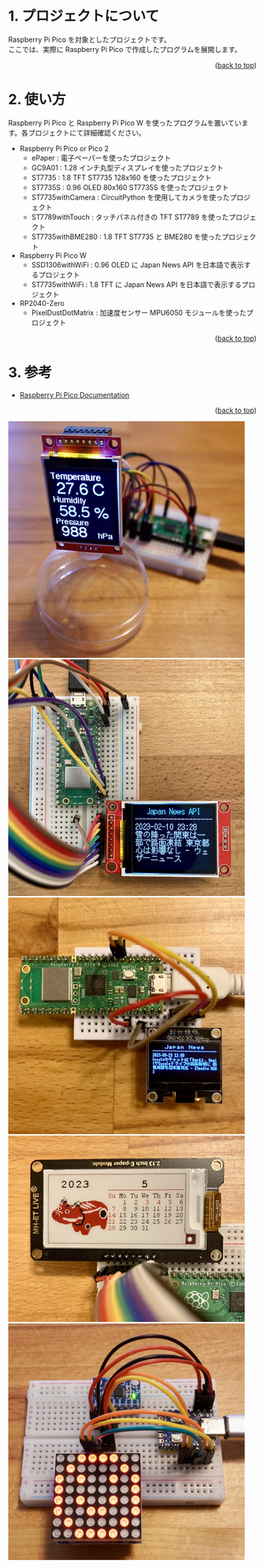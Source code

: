 <a name="readme-top"></a>

<!-- ABOUT THE PROJECT -->

# 1. プロジェクトについて

Raspberry Pi Pico を対象としたプロジェクトです。  
ここでは、実際に Raspberry Pi Pico で作成したプログラムを展開します。

<p align="right">(<a href="#readme-top">back to top</a>)</p>

<!-- USAGE EXAMPLES -->

# 2. 使い方

Raspberry Pi Pico と Raspberry Pi Pico W を使ったプログラムを置いています。各プロジェクトにて詳細確認ください。

- Raspberry Pi Pico or Pico 2
  - ePaper : 電子ペーパーを使ったプロジェクト
  - GC9A01 : 1.28 インチ丸型ディスプレイを使ったプロジェクト
  - ST7735 : 1.8 TFT ST7735 128x160 を使ったプロジェクト
  - ST7735S : 0.96 OLED 80x160 ST7735S を使ったプロジェクト
  - ST7735withCamera : CircuitPython を使用してカメラを使ったプロジェクト
  - ST7789withTouch : タッチパネル付きの TFT ST7789 を使ったプロジェクト
  - ST7735withBME280 : 1.8 TFT ST7735 と BME280 を使ったプロジェクト
- Raspberry Pi Pico W
  - SSD1306withWiFi : 0.96 OLED に Japan News API を日本語で表示するプロジェクト
  - ST7735withWiFi : 1.8 TFT に Japan News API を日本語で表示するプロジェクト
- RP2040-Zero
  - PixelDustDotMatrix : 加速度センサー MPU6050 モジュールを使ったプロジェクト

<p align="right">(<a href="#readme-top">back to top</a>)</p>

# 3. 参考

- [Raspberry Pi Pico Documentation](https://www.raspberrypi.com/documentation/microcontrollers/raspberry-pi-pico.html)

<p align="right">(<a href="#readme-top">back to top</a>)</p>

<img src="./docs/DSC00236.JPEG" width="480">
<img src="./docs/ST7735.jpg" width="480">
<img src="./docs/IMG_4046.JPEG" width="480">
<img src="./docs/IMG_3866.jpg" width="480">
<img src="./docs/DSC00212.jpeg" width="480">
